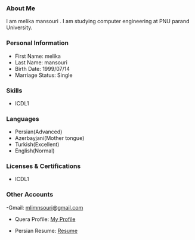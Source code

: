 ### About Me

I am melika mansouri . 
I am studying computer engineering at PNU parand University.

### Personal Information

- First Name: melika
- Last Name: mansouri
- Birth Date: 1999/07/14
- Marriage Status: Single

### Skills

+ ICDL1

### Languages

- Persian(Advanced)
- Azerbayjani(Mother tongue)
- Turkish(Excellent)
- English(Normal)


### Licenses & Certifications

- ICDL1 

### Other Accounts
-Gmail: mlimnsouri@gmail.com

- Quera Profile: <a href="https://quera.ir/profile/mlimnsouri">My Profile</a>

- Persian Resume: <a href="https://melikamansouri.github.io/resume-FA/"> Resume </a>
